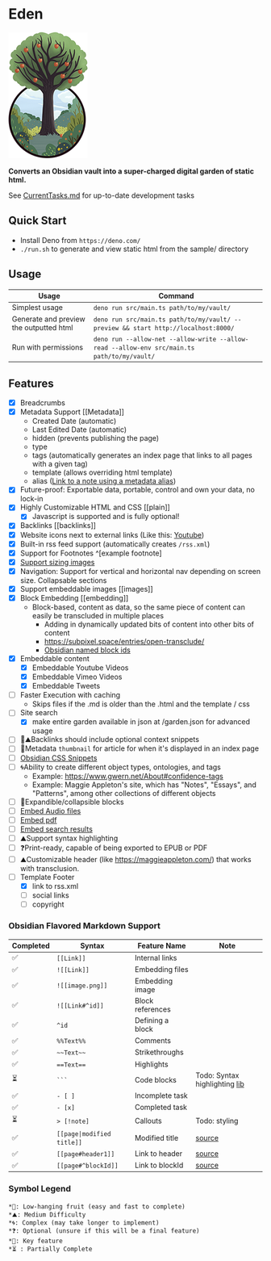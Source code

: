 # Eden
![Eden Logo](eden-logo.png)

**Converts an Obsidian vault into a super-charged digital garden of static html.**

See [CurrentTasks.md](tasks/CurrentTasks.md) for up-to-date development tasks

## Quick Start 
- Install Deno from `https://deno.com/`
- `./run.sh` to generate and view static html from the sample/ directory

## Usage
| Usage | Command |
| --- | --- |
|Simplest usage| `deno run src/main.ts path/to/my/vault/`|
|Generate and preview the outputted html| `deno run src/main.ts path/to/my/vault/ --preview && start http://localhost:8000/`|
|Run with permissions| `deno run --allow-net --allow-write --allow-read --allow-env src/main.ts path/to/my/vault/`|

## Features
- [x] Breadcrumbs
- [x] Metadata Support [[Metadata]]
    - Created Date (automatic)
    - Last Edited Date (automatic)
    - hidden (prevents publishing the page)
    - type
    - tags (automatically generates an index page that links to all pages with a given tag)
    - template (allows overriding html template)
    - alias ([Link to a note using a metadata alias](https://help.obsidian.md/Linking+notes+and+files/Aliases#Link+to+a+note+using+an+alias))
- [x] Future-proof: Exportable data, portable, control and own your data, no lock-in
- [x] Highly Customizable HTML and CSS [[plain]]
    - [x] Javascript is supported and is fully optional!
- [x] Backlinks [[backlinks]]
- [x] Website icons next to external links (Like this: [Youtube](https://youtube.com))
- [x] ️Built-in rss feed support (automatically creates `/rss.xml`)
- [x] Support for Footnotes ^[example footnote]
- [x] [Support sizing images](https://help.obsidian.md/Editing+and+formatting/Basic+formatting+syntax#External+images)
- [x] Navigation: Support for vertical and horizontal nav depending on screen size.  Collapsable sections
- [x] Support embeddable images [[images]]
- [x] Block Embedding [[embedding]]
    - Block-based, content as data, so the same piece of content can easily be transcluded in multiple places
        - Adding in dynamically updated bits of content into other bits of content
        - https://subpixel.space/entries/open-transclude/
        - [Obsidian named block ids](https://help.obsidian.md/Linking+notes+and+files/Internal+links#Link+to+a+block+in+a+note)
- [x] Embeddable content
    - [x] Embeddable Youtube Videos
    - [x] Embeddable Vimeo Videos
    - [x] Embeddable Tweets
- [ ] Faster Execution with caching
    - Skips files if the .md is older than the .html and the template / css
- [ ] Site search
    - [x] make entire garden available in json at /garden.json for advanced usage 
- [ ] 🔑⛰️Backlinks should include optional context snippets
- [ ] 🍎Metadata `thumbnail` for article for when it's displayed in an index page
- [ ] [Obsidian CSS Snippets](https://help.obsidian.md/Extending+Obsidian/CSS+snippets)
- [ ] 🌀Ability to create different object types, ontologies, and tags
    - Example: https://www.gwern.net/About#confidence-tags
    - Example: Maggie Appleton's site, which has "Notes", "Essays", and "Patterns", among other collections of different objects
- [ ] 🍎Expandible/collapsible blocks
- [ ] [Embed Audio files](https://help.obsidian.md/Linking+notes+and+files/Embedding+files#Embed+an+audio+file+in+a+note)
- [ ] [Embed pdf](https://help.obsidian.md/Linking+notes+and+files/Embedding+files#Embed+a+PDF+in+a+note)
- [ ] [Embed search results](https://help.obsidian.md/Linking+notes+and+files/Embedding+files#Embed+search+results)
- [ ] ⛰️Support syntax highlighting
- [ ] ❓Print-ready, capable of being exported to EPUB or PDF
- [ ] ⛰️Customizable header (like https://maggieappleton.com/) that works with transclusion.
- [ ] Template Footer
    - [x] link to rss.xml
    - [ ] social links
    - [ ] copyright

### Obsidian Flavored Markdown Support
| Completed | Syntax | Feature Name | Note |
| --------- | ------- | ------------ | --- |
| ✅ |`[[Link]]` | Internal links | |
| ✅ |`!​[[Link]]` | Embedding files | |
| ✅ |`![[image.png]]` | Embedding image | |
| ✅ |`![[Link#^id]]` | Block references | |
| ✅ |`^id` | Defining a block | |
| ✅ |`%%Text%%` | Comments | |
| ✅ |`~~Text~~` | Strikethroughs | |
| ✅ |`==Text==` | Highlights | |
| ⏳ |` ``` ` | Code blocks | Todo: Syntax highlighting [lib](https://www.npmjs.com/package/markdown-it-highlightjs) |
| ✅ |`- [ ]` | Incomplete task | |
| ✅ |`- [x]` | Completed task | |
| ⏳ |`> [!note]` | Callouts | Todo: styling |
| ✅ |`[[page\|modified title]]` | Modified title | [source](https://publish.obsidian.md/hub/04+-+Guides%2C+Workflows%2C+%26+Courses/Guides/Markdown+Syntax#Obsidian's+Custom+markdown+syntax) |
| ✅ |`[[page#header1]]` | Link to header | [source](https://publish.obsidian.md/hub/04+-+Guides%2C+Workflows%2C+%26+Courses/Guides/Markdown+Syntax#Obsidian's+Custom+markdown+syntax)|
| ✅ |`[[page#^blockId]]` | Link to blockId | [source](https://publish.obsidian.md/hub/04+-+Guides%2C+Workflows%2C+%26+Courses/Guides/Markdown+Syntax#Obsidian's+Custom+markdown+syntax)|

### Symbol Legend
```
*🍎: Low-hanging fruit (easy and fast to complete)
*⛰️: Medium Difficulty
*🌀: Complex (may take longer to implement)
*❓: Optional (unsure if this will be a final feature)
*🔑: Key feature
*⏳ : Partially Complete
```
